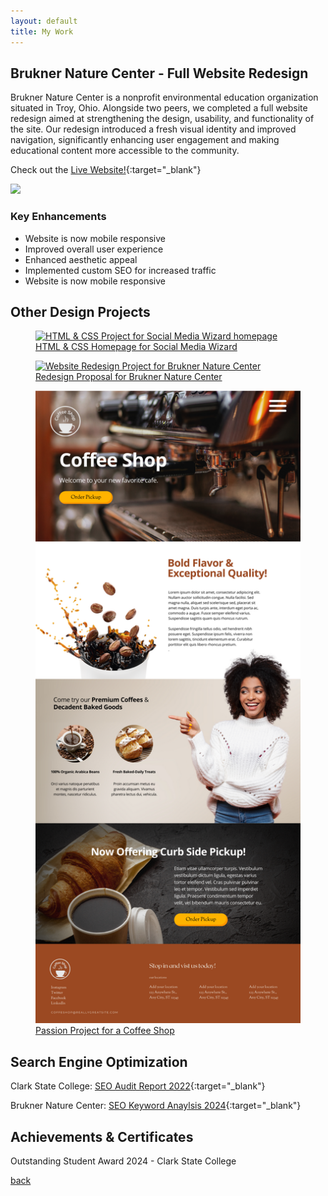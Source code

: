 ```yaml
---
layout: default
title: My Work
---
```


## Brukner Nature Center - Full Website Redesign

Brukner Nature Center is a nonprofit environmental education organization situated in Troy, Ohio. Alongside two peers, we completed a full website redesign aimed at strengthening the design, usability, and functionality of the site. Our redesign introduced a fresh visual identity and improved navigation, significantly enhancing user engagement and making educational content more accessible to the community.

Check out the [Live Website!](https://www.bruknernaturecenter.com/){:target="_blank"}

<div class="float">
<div class="div2">
<img src="img/bruknerredesign/bruknerbirdvista.png">
</div>

<div class="div1">
<h3>Key Enhancements</h3>
<ul>
	<li>
		Website is now mobile responsive
	</li>
	<li>
		Improved overall user experience
	</li>
	<li>
		Enhanced aesthetic appeal
	</li>
	<li>
		Implemented custom SEO for increased traffic
	</li>
	<li>
		Website is now mobile responsive
	</li>
</ul>
</div>

</div>

## Other Design Projects
<!-- 1x3 gallery -->
<div class="second-gallery">
		<a href="img/wizard.png" target="_blank" class="gallery__link">
			<figure class="gallery__thumb">
				<img src="img/wizard.png" alt="HTML & CSS Project for Social Media Wizard homepage" class="gallery__image">
				<figcaption class="gallery__caption">HTML & CSS Homepage for Social Media Wizard</figcaption>
			</figure>
		</a>

<a href="img/bruknerredesign2022.png" target="_blank" class="gallery__link">
			<figure class="gallery__thumb">
				<img src="img/bruknerredesign2022.png" alt="Website Redesign Project for Brukner Nature Center" class="gallery__image">
				<figcaption class="gallery__caption">Redesign Proposal for Brukner Nature Center</figcaption>
			</figure>
		</a>

<a href="img/coffeeshop.png" target="_blank" class="gallery__link">
			<figure class="gallery__thumb">
				<img src="img/coffeeshop.png" alt="Passion Project for a Coffee Shop homepage." class="gallery__image">
				<figcaption class="gallery__caption">Passion Project for a Coffee Shop</figcaption>
			</figure>
		</a>
</div>



<!-- 2x2 gallery 
<div class="gallery-body">
<ul>
	<li>
		<a href="img/wizard.png" target="_blank">
			<figure>
				<img src='img/wizard.png' alt='HTML and CSS page for Social Media Wizard Website Homepage'>
				<figcaption>The Social Media Wizard</figcaption>
			</figure>
		</a>
	</li>
	<li>
		<a href="img/bruknerredesign2022.png" target="_blank">
			<figure>
				<img src='img/bruknerredesign2022.png' alt='HTML and CSS page for Brukner Nature Center Website Redesign Homepage'>
				<figcaption>Brukner Nature Center</figcaption>
			</figure>
		</a>
	</li>
	<li>
		<a href="img/coffeeshop.png" target="_blank">
			<figure>
				<img src='img/coffeeshop.png' alt='HTML and CSS page for a Coffee Shop Homepage'>
				<figcaption>Coffee Shop</figcaption>
			</figure>
		</a>
	</li>
	<li>
		<a href="">
			<figure>
				<img src='https://images.unsplash.com/photo-1568444438385-ece31a33ce78?crop=entropy&cs=tinysrgb&fit=max&fm=jpg&ixid=MnwxNDU4OXwwfDF8cmFuZG9tfHx8fHx8fHx8MTYzNDA1MjA5OA&ixlib=rb-1.2.1&q=80&w=400' alt='Person hiking on a trail through mountains while taking a photo with phone'>
				<figcaption>Hiking trails</figcaption>
			</figure>
		</a>
	</li>
</ul>
</div>
-->

## Search Engine Optimization
Clark State College: [SEO Audit Report 2022](./clarkstateseo.pdf){:target="_blank"}

Brukner Nature Center: [SEO Keyword Anaylsis 2024](./bruknerseo.pdf){:target="_blank"}

## Achievements & Certificates

Outstanding Student Award 2024 - Clark State College


[back](./)
